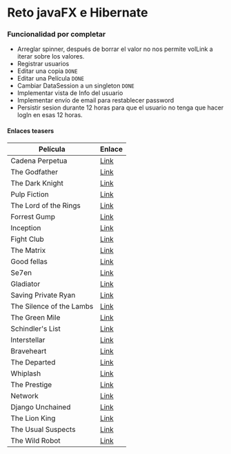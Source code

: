 # Reto javaFX e Hibernate

### Funcionalidad por completar
- Arreglar spinner, después de borrar el valor no nos permite volLink a iterar sobre los valores.
- Registrar usuarios
- Editar una copia `DONE`
- Editar una Película `DONE`
- Cambiar DataSession a un singleton `DONE`
- Implementar vista de Info del usuario
- Implementar envío de email para restablecer password
- Persistir sesion durante 12 horas para que el usuario no tenga que hacer logIn en esas 12 horas.

#### Enlaces teasers
| Película                 | Enlace                                                  |
|--------------------------|---------------------------------------------------------|
| Cadena Perpetua          | [Link](https://www.youtube.com/embed/PLl99DlL6b4?fs=1)  |
| The Godfather            | [Link](https://www.youtube.com/embed/UaVTIH8mujA?fs=1)  |
| The Dark Knight          | [Link](https://www.youtube.com/embed/EXeTwQWrcwY?fs=1)  |
| Pulp Fiction             | [Link](https://www.youtube.com/embed/tGpTpVyI\_OQ?fs=1) |
| The Lord of the Rings    | [Link](https://www.youtube.com/embed/V75dMMIW2B4?fs=1)  |
| Forrest Gump             | [Link](https://www.youtube.com/embed/bLvqoHBptjg?fs=1)  |
| Inception                | [Link](https://www.youtube.com/embed/YoHD9XEInc0?fs=1)  |
| Fight Club               | [Link](https://www.youtube.com/embed/BdJKm16Co6M?fs=1)  |
| The Matrix               | [Link](https://www.youtube.com/embed/vKQi3bBA1y8?fs=1)  |
| Good fellas              | [Link](https://www.youtube.com/embed/2ilzidi\_J8Q?fs=1) |
| Se7en                    | [Link](https://www.youtube.com/embed/znmZoVkCjpI?fs=1)  |
| Gladiator                | [Link](https://www.youtube.com/embed/P5ieIbInFpg?fs=1)  |
| Saving Private Ryan      | [Link](https://www.youtube.com/embed/9CiW\_DgxCnQ?fs=1) |
| The Silence of the Lambs | [Link](https://www.youtube.com/embed/6iB21hsprAQ?fs=1)  |
| The Green Mile           | [Link](https://www.youtube.com/embed/Ki4haFrqSrw?fs=1)  |
| Schindler's List         | [Link](https://www.youtube.com/embed/gG22XNhtnoY?fs=1)  |
| Interstellar             | [Link](https://www.youtube.com/embed/2LqzF5WauAw?fs=1)  |
| Braveheart               | [Link](https://www.youtube.com/embed/nMft5QDOHek?fs=1)  |
| The Departed             | [Link](https://www.youtube.com/embed/r-MiSNsCdQ4?fs=1)  |
| Whiplash                 | [Link](https://www.youtube.com/embed/7d\_jQycdQGo?fs=1) |
| The Prestige             | [Link](https://www.youtube.com/embed/ELq7V8vkekI?fs=1)  |
| Network                  | [Link](https://www.youtube.com/embed/lB95KLmpLR4?fs=1)  |
| Django Unchained         | [Link](https://www.youtube.com/embed/0fUCuvNlOCg?fs=1)  |
| The Lion King            | [Link](https://www.youtube.com/embed/lFzVJEksoDY?fs=1)  |
| The Usual Suspects       | [Link](https://www.youtube.com/embed/x3t0Nc6fg7w?fs=1)  |
| The Wild Robot           | [Link](https://www.youtube.com/embed/67vbA5ZJdKQ?fs=1)  |
